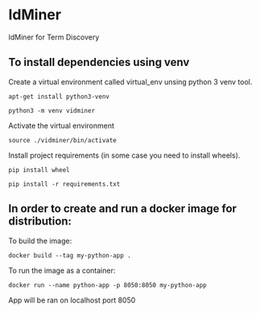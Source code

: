 # IdMiner

IdMiner for Term Discovery

## To install dependencies using venv

Create a virtual environment called virtual_env unsing python 3 venv tool.

`apt-get install python3-venv`

`python3 -m venv vidminer`

Activate the virtual environment

`source ./vidminer/bin/activate`

Install project requirements (in some case you need to install wheels).

`pip install wheel`

`pip install -r requirements.txt`

## In order to create and run a docker image for distribution:

To build the image:

`docker build --tag my-python-app .`

To run the image as a container:

`docker run --name python-app -p 8050:8050 my-python-app`

App will be ran on localhost port 8050
